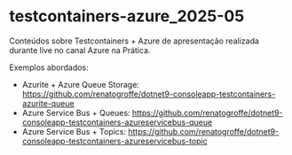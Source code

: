 # testcontainers-azure_2025-05
Conteúdos sobre Testcontainers + Azure de apresentação realizada durante live no canal Azure na Prática.

Exemplos abordados:
* Azurite + Azure Queue Storage: https://github.com/renatogroffe/dotnet9-consoleapp-testcontainers-azurite-queue
* Azure Service Bus + Queues: https://github.com/renatogroffe/dotnet9-consoleapp-testcontainers-azureservicebus-queue
* Azure Service Bus + Topics: https://github.com/renatogroffe/dotnet9-consoleapp-testcontainers-azureservicebus-topic
